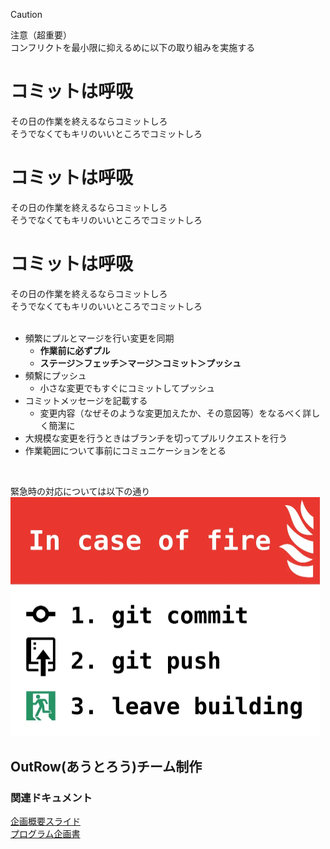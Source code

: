 > [!CAUTION] 
> 注意（超重要）<br>コンフリクトを最小限に抑えるめに以下の取り組みを実施する
<h1>コミットは呼吸</h1>
その日の作業を終えるならコミットしろ<br>
そうでなくてもキリのいいところでコミットしろ
<h1>コミットは呼吸</h1>
その日の作業を終えるならコミットしろ<br>
そうでなくてもキリのいいところでコミットしろ
<h1>コミットは呼吸</h1>
その日の作業を終えるならコミットしろ<br>
そうでなくてもキリのいいところでコミットしろ
<br><br>

* 頻繁にプルとマージを行い変更を同期
  * **作業前に必ずプル**
  * **ステージ＞フェッチ＞マージ＞コミット＞プッシュ**
* 頻繫にプッシュ
  * 小さな変更でもすぐにコミットしてプッシュ
* コミットメッセージを記載する
  * 変更内容（なぜそのような変更加えたか、その意図等）をなるべく詳しく簡潔に
* 大規模な変更を行うときはブランチを切ってプルリクエストを行う
* 作業範囲について事前にコミュニケーションをとる
<br>

緊急時の対応については以下の通り<br>
<img src="image/in_case_of_fire.webp" alt="In case of fire" width="495" />

## OutRow(あうとろう)チーム制作

### 関連ドキュメント
[企画概要スライド](https://chat.google.com/room/AAAAIWJng-Q/PX2c0L5HeNs/PX2c0L5HeNs?cls=10)<br>
[プログラム企画書](https://docs.google.com/document/d/10bhXitljOsIJgPHLzCE6j7YDnNpv7NYCNLT1jDfKky8/edit)
